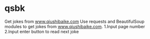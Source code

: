 # qsbk
Get jokes from www.qiushibaike.com
Use requests and BeautifulSoup modules to get jokes from www.qiushibaike.com.
1.Input page number
2.Input enter button to read next joke
